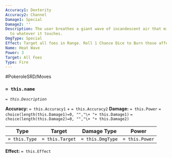 ```yaml
---
Accuracy1: Dexterity
Accuracy2: Channel
Damage1: Special
Damage2: ''
Description: The user breathes a giant wave of incandescent air that might set fire
  to whatever it touches.
DmgType: Special
Effect: Target all foes in Range. Roll 1 Chance Dice to Burn those affected. -1 Accuracy.
Name: Heat Wave
Power: 3
Target: All Foes
Type: Fire
---
```


#PokeroleSRD/Moves

### `= this.name` 
*`= this.Description`*

**Accuracy:** `= this.Accuracy1` + `= this.Accuracy2`
**Damage:** `= this.Power` `= choice(length(this.Damage1)=0, "","\+ "+ this.Damage1)` `= choice(length(this.Damage2)=0, "","\+ "+ this.Damage2)`

| Type          | Target          | Damage Type          | Power          |
| ------------- | --------------- | ---------------- | -------------- |
| `= this.Type` | `= this.Target` | `= this.DmgType` | `= this.Power` | 

**Effect:** `= this.Effect`